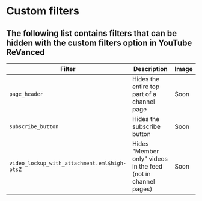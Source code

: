 # Custom filters

## The following list contains filters that can be hidden with the custom filters option in YouTube ReVanced

| Filter       | Description       | Image |
|---------|-------------------|-------|
| `page_header`  | Hides the entire top part of a channel page | Soon |
| `subscribe_button`  | Hides the subscribe button  |Soon|
| `video_lockup_with_attachment.eml$high-ptsZ`  | Hides "Member only" videos in the feed (not in channel pages)| Soon |
